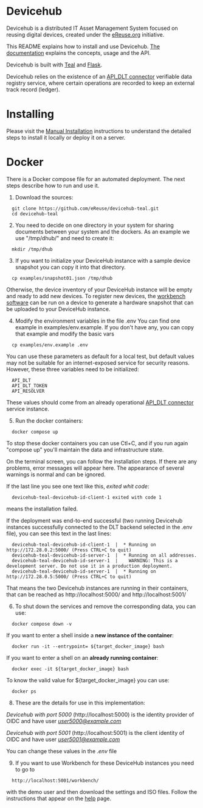 # Devicehub

Devicehub is a distributed IT Asset Management System focused on reusing digital devices, created under the [eReuse.org](https://www.ereuse.org) initiative.

This README explains how to install and use Devicehub. [The documentation](http://devicehub.ereuse.org) explains the concepts, usage and the API.

Devicehub is built with [Teal](https://github.com/ereuse/teal) and [Flask](http://flask.pocoo.org). 

Devicehub relies on the existence of an [API_DLT connector](https://gitlab.com/dsg-upc/ereuse-dpp) verifiable data registry service, where certain operations are recorded to keep an external track record (ledger).

# Installing
Please visit the [Manual Installation](README_MANUAL_INSTALLATION.md) instructions to understand the detailed steps to install it locally or deploy it on a server.

# Docker
There is a Docker compose file for an automated deployment. The next steps describe how to run and use it.

1. Download the sources:
```
  git clone https://github.com/eReuse/devicehub-teal.git
  cd devicehub-teal
```

2. You need to decide on one directory in your system for sharing documents between your system and the dockers.
As an example we use "/tmp/dhub/" and need to create it:
```
  mkdir /tmp/dhub
```

3. If you want to initialize your DeviceHub instance with a sample device snapshot you can copy it into that directory. 
```
  cp examples/snapshot01.json /tmp/dhub
```

 Otherwise, the device inventory of your DeviceHub instance will be empty and ready to add new devices. To register new devices, the [workbench software](https://github.com/eReuse/workbench) can be run on a device to generate a hardware snapshot that can be uploaded to your DeviceHub instance.

4. Modify the environment variables in the file .env You can find one example in examples/env.example.
If you don't have any, you can copy that example and modify the basic vars
```
  cp examples/env.example .env
```
You can use these parameters as default for a local test, but default values may not be suitable for an internet-exposed service for security reasons. However, these three variables need to be initialized:
```
  API_DLT
  API_DLT_TOKEN
  API_RESOLVER
```
These values should come from an already operational [API_DLT connector](https://gitlab.com/dsg-upc/ereuse-dpp) service instance.

5. Run the docker containers:
```
  docker compose up
```
To stop these docker containers you can use Ctl+C, and if you run again "compose up" you'll maintain the data and infrastructure state.

On the terminal screen, you can follow the installation steps. If there are any problems, error messages will appear here. The appearance of several warnings is normal and can be ignored.

If the last line you see one text like this, *exited whit code*:
```
  devicehub-teal-devicehub-id-client-1 exited with code 1
```
means the installation failed.

If the deployment was end-to-end successful (two running Devicehub instances successfully connected to the DLT backend selected in the .env file), you can see this text in the last lines:
```
  devicehub-teal-devicehub-id-client-1  |  * Running on http://172.28.0.2:5000/ (Press CTRL+C to quit)
  devicehub-teal-devicehub-id-server-1  |  * Running on all addresses.
  devicehub-teal-devicehub-id-server-1  |    WARNING: This is a development server. Do not use it in a production deployment.
  devicehub-teal-devicehub-id-server-1  |  * Running on http://172.28.0.5:5000/ (Press CTRL+C to quit)
```

That means the two Devicehub instances are running in their containers, that can be reached as http://localhost:5000/ and http://localhost:5001/

6. To shut down the services and remove the corresponding data, you can use:
```
  docker compose down -v
```

If you want to enter a shell inside a **new instance of the container**:
```
  docker run -it --entrypoint= ${target_docker_image} bash
```

If you want to enter a shell on an **already running container**:
```
  docker exec -it ${target_docker_image} bash
```

To know the valid value for ${target_docker_image} you can use:
```
  docker ps
```

8. These are the details for use in this implementation:

  *Devicehub with port 5000* (http://localhost:5000) is the identity provider of OIDC and have user *user5000@example.com*

  *Devicehub with port 5001* (http://localhost:5001) is the client identity of OIDC and have user *user5001@example.com*

  You can change these values in the *.env* file

9. If you want to use Workbench for these DeviceHub instances you need to go to
```
  http://localhost:5001/workbench/
```
with the demo user and then download the settings and ISO files. Follow the instructions that appear on the [help](https://help.usody.com/en/setup/setup-pendrive/) page.
